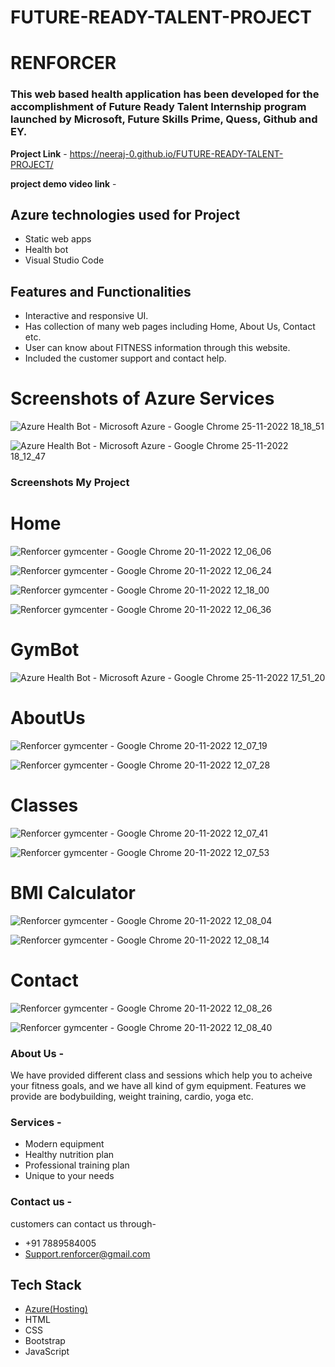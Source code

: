 # FUTURE-READY-TALENT-PROJECT
# RENFORCER 

### This web based health application has been developed for the accomplishment of Future Ready Talent Internship program launched by Microsoft, Future Skills Prime, Quess, Github and EY.


**Project Link** - https://neeraj-0.github.io/FUTURE-READY-TALENT-PROJECT/

**project demo video link** - 

## Azure technologies used for Project

- Static web apps
- Health bot
- Visual Studio Code

## Features and Functionalities 

- Interactive and responsive UI.
- Has collection of many web pages including Home, About Us, Contact etc.
- User can know about FITNESS information through this website.
- Included the customer support and contact help.

# Screenshots of Azure Services 
![Azure Health Bot - Microsoft Azure - Google Chrome 25-11-2022 18_18_51](https://user-images.githubusercontent.com/110827522/203989734-c2924c3d-b1cf-4646-b957-27f66a1600fc.png)

![Azure Health Bot - Microsoft Azure - Google Chrome 25-11-2022 18_12_47](https://user-images.githubusercontent.com/110827522/203989769-ce44a7fd-23ce-4815-a16b-a74768389e71.png)

### Screenshots My Project

# Home
![Renforcer gymcenter - Google Chrome 20-11-2022 12_06_06](https://user-images.githubusercontent.com/110827522/202889716-081e950c-df03-4437-8e47-3c22939df589.png)

![Renforcer gymcenter - Google Chrome 20-11-2022 12_06_24](https://user-images.githubusercontent.com/110827522/202889749-1d31c657-7eed-4013-a6e6-2ec83e1343b7.png)

![Renforcer gymcenter - Google Chrome 20-11-2022 12_18_00](https://user-images.githubusercontent.com/110827522/202889771-9da2ac69-e7a4-4229-a708-5c0b10d58509.png)

![Renforcer gymcenter - Google Chrome 20-11-2022 12_06_36](https://user-images.githubusercontent.com/110827522/202889783-13445df4-8432-4d3d-bb98-3340c540a830.png)

# GymBot
![Azure Health Bot - Microsoft Azure - Google Chrome 25-11-2022 17_51_20](https://user-images.githubusercontent.com/110827522/203985053-c4c20a6a-e198-4076-aef0-1e6a77e6eeac.png)

# AboutUs
![Renforcer gymcenter - Google Chrome 20-11-2022 12_07_19](https://user-images.githubusercontent.com/110827522/202889841-36013818-d604-4c1b-a220-7c0a2b1f76f0.png)

![Renforcer gymcenter - Google Chrome 20-11-2022 12_07_28](https://user-images.githubusercontent.com/110827522/202889845-0bce4cb0-fc60-4cda-9773-420c7e32e697.png)

# Classes
![Renforcer gymcenter - Google Chrome 20-11-2022 12_07_41](https://user-images.githubusercontent.com/110827522/202889848-13c104e5-a9af-447c-b115-7f16a06785fe.png)

![Renforcer gymcenter - Google Chrome 20-11-2022 12_07_53](https://user-images.githubusercontent.com/110827522/202889850-37854443-658d-492d-8963-76feff6a7ca5.png)

# BMI Calculator
![Renforcer gymcenter - Google Chrome 20-11-2022 12_08_04](https://user-images.githubusercontent.com/110827522/202889857-99c74ec6-8e13-4333-9515-20d213bf953d.png)

![Renforcer gymcenter - Google Chrome 20-11-2022 12_08_14](https://user-images.githubusercontent.com/110827522/202889860-5d4f5a33-d722-4ea1-91cc-07516c027589.png)

# Contact
![Renforcer gymcenter - Google Chrome 20-11-2022 12_08_26](https://user-images.githubusercontent.com/110827522/202889869-569eb521-f938-481c-ab54-275bf9949c08.png)

![Renforcer gymcenter - Google Chrome 20-11-2022 12_08_40](https://user-images.githubusercontent.com/110827522/202889874-ea833fee-400f-45ed-a69e-3a32e1d5a46a.png)


### About Us -
We have provided different class and sessions which help you to acheive your fitness goals, and we have all kind of gym equipment. Features we provide are bodybuilding, weight training, cardio, yoga etc.

### Services -
- Modern equipment
- Healthy nutrition plan
- Professional training plan
- Unique to your needs

### Contact us -
customers can contact us through-
- +91 7889584005
- Support.renforcer@gmail.com

## Tech Stack 
- [Azure(Hosting)](https://azure.microsoft.com/en-in/features/azure-portal/)
- HTML
- CSS
- Bootstrap
- JavaScript
